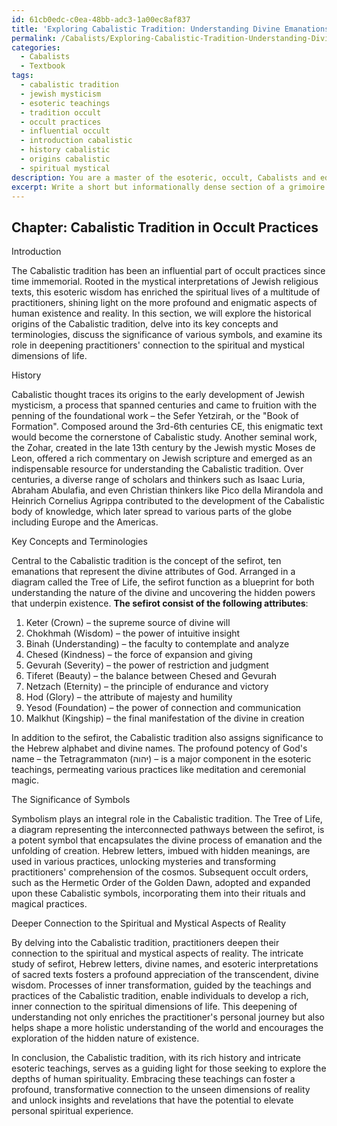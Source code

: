 ```yaml
---
id: 61cb0edc-c0ea-48bb-adc3-1a00ec8af837
title: 'Exploring Cabalistic Tradition: Understanding Divine Emanations'
permalink: /Cabalists/Exploring-Cabalistic-Tradition-Understanding-Divine-Emanations/
categories:
  - Cabalists
  - Textbook
tags:
  - cabalistic tradition
  - jewish mysticism
  - esoteric teachings
  - tradition occult
  - occult practices
  - influential occult
  - introduction cabalistic
  - history cabalistic
  - origins cabalistic
  - spiritual mystical
description: You are a master of the esoteric, occult, Cabalists and education, you have written many textbooks on the subject in ways that provide students with rich and deep understanding of the subject. You are being asked to write textbook-like sections on a topic and you do it with full context, explainability, and reliability in accuracy to the true facts of the topic at hand, in a textbook style that a student would easily be able to learn from, in a rich, engaging, and contextual way. Always include relevant context (such as formulas and history), related concepts, and in a way that someone can gain deep insights from.
excerpt: Write a short but informationally dense section of a grimoire that a student can study to gain rich knowledge and understanding of the Cabalistic tradition within the realm of occult practices. Focus on its history, key concepts, terminologies, and the significance of certain symbols, as well as the role of these esoteric teachings in developing a deeper connection to the spiritual and mystical aspects of reality.
---
```

## Chapter: Cabalistic Tradition in Occult Practices

Introduction

The Cabalistic tradition has been an influential part of occult practices since time immemorial. Rooted in the mystical interpretations of Jewish religious texts, this esoteric wisdom has enriched the spiritual lives of a multitude of practitioners, shining light on the more profound and enigmatic aspects of human existence and reality. In this section, we will explore the historical origins of the Cabalistic tradition, delve into its key concepts and terminologies, discuss the significance of various symbols, and examine its role in deepening practitioners' connection to the spiritual and mystical dimensions of life.

History

Cabalistic thought traces its origins to the early development of Jewish mysticism, a process that spanned centuries and came to fruition with the penning of the foundational work – the Sefer Yetzirah, or the "Book of Formation". Composed around the 3rd-6th centuries CE, this enigmatic text would become the cornerstone of Cabalistic study. Another seminal work, the Zohar, created in the late 13th century by the Jewish mystic Moses de Leon, offered a rich commentary on Jewish scripture and emerged as an indispensable resource for understanding the Cabalistic tradition. Over centuries, a diverse range of scholars and thinkers such as Isaac Luria, Abraham Abulafia, and even Christian thinkers like Pico della Mirandola and Heinrich Cornelius Agrippa contributed to the development of the Cabalistic body of knowledge, which later spread to various parts of the globe including Europe and the Americas.

Key Concepts and Terminologies

Central to the Cabalistic tradition is the concept of the sefirot, ten emanations that represent the divine attributes of God. Arranged in a diagram called the Tree of Life, the sefirot function as a blueprint for both understanding the nature of the divine and uncovering the hidden powers that underpin existence. **The sefirot consist of the following attributes**:

1. Keter (Crown) – the supreme source of divine will
2. Chokhmah (Wisdom) – the power of intuitive insight
3. Binah (Understanding) – the faculty to contemplate and analyze
4. Chesed (Kindness) – the force of expansion and giving
5. Gevurah (Severity) – the power of restriction and judgment
6. Tiferet (Beauty) – the balance between Chesed and Gevurah
7. Netzach (Eternity) – the principle of endurance and victory
8. Hod (Glory) – the attribute of majesty and humility
9. Yesod (Foundation) – the power of connection and communication
10. Malkhut (Kingship) – the final manifestation of the divine in creation

In addition to the sefirot, the Cabalistic tradition also assigns significance to the Hebrew alphabet and divine names. The profound potency of God's name – the Tetragrammaton (יהוה) – is a major component in the esoteric teachings, permeating various practices like meditation and ceremonial magic.

The Significance of Symbols

Symbolism plays an integral role in the Cabalistic tradition. The Tree of Life, a diagram representing the interconnected pathways between the sefirot, is a potent symbol that encapsulates the divine process of emanation and the unfolding of creation. Hebrew letters, imbued with hidden meanings, are used in various practices, unlocking mysteries and transforming practitioners' comprehension of the cosmos. Subsequent occult orders, such as the Hermetic Order of the Golden Dawn, adopted and expanded upon these Cabalistic symbols, incorporating them into their rituals and magical practices.

Deeper Connection to the Spiritual and Mystical Aspects of Reality

By delving into the Cabalistic tradition, practitioners deepen their connection to the spiritual and mystical aspects of reality. The intricate study of sefirot, Hebrew letters, divine names, and esoteric interpretations of sacred texts fosters a profound appreciation of the transcendent, divine wisdom. Processes of inner transformation, guided by the teachings and practices of the Cabalistic tradition, enable individuals to develop a rich, inner connection to the spiritual dimensions of life. This deepening of understanding not only enriches the practitioner's personal journey but also helps shape a more holistic understanding of the world and encourages the exploration of the hidden nature of existence.

In conclusion, the Cabalistic tradition, with its rich history and intricate esoteric teachings, serves as a guiding light for those seeking to explore the depths of human spirituality. Embracing these teachings can foster a profound, transformative connection to the unseen dimensions of reality and unlock insights and revelations that have the potential to elevate personal spiritual experience.
